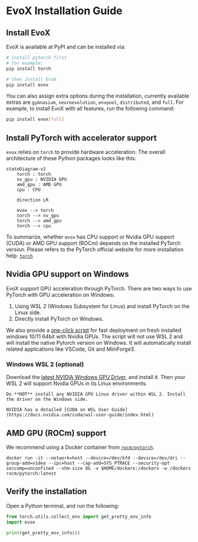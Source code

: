 # EvoX Installation Guide

## Install EvoX

EvoX is available at PyPI and can be installed via:

```bash
# install pytorch first
# for example:
pip install torch

# then install EvoX
pip install evox
```

You can also assign extra options during the installation, currently available extras are `gymnasium`, `neuroevolution`, `envpool`, `distributed`, and `full`. For example, to install EvoX with all features, run the following command:

```bash
pip install evox[full]
```

## Install PyTorch with accelerator support

`evox` relies on `torch` to provide hardware acceleration.
The overall architecture of these Python packages looks like this:

```{mermaid}
stateDiagram-v2
    torch : torch
    nv_gpu : NVIDIA GPU
    amd_gpu : AMD GPU
    cpu : CPU

    direction LR

    evox --> torch
    torch --> nv_gpu
    torch --> amd_gpu
    torch --> cpu
```

To summarize, whether `evox` has CPU support or Nvidia GPU support (CUDA) or AMD GPU support (ROCm) depends on the installed PyTorch version. Please refers to the PyTorch official website for more installation help: [`torch`](https://pytorch.org/)


## Nvidia GPU support on Windows

EvoX support GPU acceleration through PyTorch.
There are two ways to use PyTorch with GPU acceleration on Windows:

1. Using WSL 2 (Windows Subsystem for Linux) and install PyTorch on the Linux side.
2. Directly install PyTorch on Windows.

We also provide a [one-click script](https://github.com/EMI-Group/evox/blob/main/win-install.bat) for fast deployment on fresh installed windows 10/11 64bit with Nvidia GPUs. The script will not use WSL 2 and will install the native Pytorch version on Windows. It will automatically install related applications like VSCode, Git and MiniForge3.

### Windows WSL 2 (optional)

Download the [latest NVIDIA Windows GPU Driver](https://www.nvidia.com/Download/index.aspx?lang=en-us), and install it. Then your WSL 2 will support Nvidia GPUs in its Linux environments.

```{warning}
Do **NOT** install any NVIDIA GPU Linux driver within WSL 2. Install the driver on the Windows side.
```

```{seealso}
NVIDIA has a detailed [CUDA on WSL User Guide](https://docs.nvidia.com/cuda/wsl-user-guide/index.html)
```

## AMD GPU (ROCm) support

We recommend using a Docker container from [`rocm/pytorch`](https://hub.docker.com/r/rocm/pytorch).

```shell
docker run -it --network=host --device=/dev/kfd --device=/dev/dri --group-add=video --ipc=host --cap-add=SYS_PTRACE --security-opt seccomp=unconfined --shm-size 8G -v $HOME/dockerx:/dockerx -w /dockerx rocm/pytorch​:latest
```

## Verify the installation

Open a Python terminal, and run the following:

```python
from torch.utils.collect_env import get_pretty_env_info
import evox

print(get_pretty_env_info())
```
